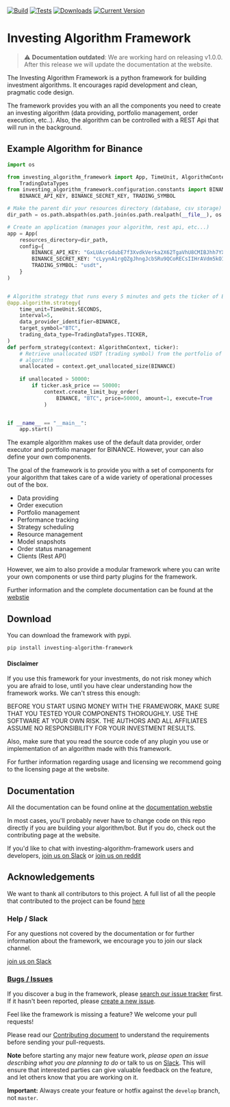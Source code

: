 [![Build](https://github.com/coding-kitties/investing-algorithm-framework/actions/workflows/build.yml/badge.svg)](https://github.com/coding-kitties/investing-algorithm-framework/actions/workflows/build.yml)
[![Tests](https://github.com/coding-kitties/investing-algorithm-framework/actions/workflows/test.yml/badge.svg)](https://github.com/coding-kitties/investing-algorithm-framework/actions/workflows/test.yml)
[![Downloads](https://pepy.tech/badge/investing-algorithm-framework)](https://pepy.tech/badge/investing-algorithm-framework)
[![Current Version](https://img.shields.io/pypi/v/investing_algorithm_framework.svg)](https://img.shields.io/pypi/v/investing_algorithm_framework.svg)

# Investing Algorithm Framework

> :warning: **Documentation outdated**: We are working hard on releasing v1.0.0. After 
> this release we will update the documentation at the website.

The Investing Algorithm Framework is a python framework for building
investment algorithms. It encourages rapid development and clean, pragmatic code design.

The framework provides you with an all the components you need to create an 
investing algorithm (data providing, portfolio management, order execution, etc..). 
Also, the algorithm can be controlled with a REST Api that will run in the background.


## Example Algorithm for Binance
```python
import os

from investing_algorithm_framework import App, TimeUnit, AlgorithmContext, \
    TradingDataTypes
from investing_algorithm_framework.configuration.constants import BINANCE, \
    BINANCE_API_KEY, BINANCE_SECRET_KEY, TRADING_SYMBOL

# Make the parent dir your resources directory (database, csv storage)
dir_path = os.path.abspath(os.path.join(os.path.realpath(__file__), os.pardir))

# Create an application (manages your algorithm, rest api, etc...)
app = App(
    resources_directory=dir_path,
    config={
        BINANCE_API_KEY: "GxLUAcrGdubE7f3XvdkVerka2X62TgaVhU8CMIBJhh7YXLMfFdjDfhSq1pp3vejp",
        BINANCE_SECRET_KEY: "cLyynA1rgQZgJhngJcbSRu9QCoRECsIIHrAVdm5kO1ighj5tI8DL31uCxg10fjH2",
        TRADING_SYMBOL: "usdt",
    }
)


# Algorithm strategy that runs every 5 minutes and gets the ticker of BTC from BINANCE
@app.algorithm.strategy(
    time_unit=TimeUnit.SECONDS,
    interval=5,
    data_provider_identifier=BINANCE,
    target_symbol="BTC",
    trading_data_type=TradingDataTypes.TICKER,
)
def perform_strategy(context: AlgorithmContext, ticker):
    # Retrieve unallocated USDT (trading symbol) from the portfolio of the 
    # algorithm
    unallocated = context.get_unallocated_size(BINANCE)
    
    if unallocated > 50000:
        if ticker.ask_price == 50000:
            context.create_limit_buy_order(
                BINANCE, "BTC", price=50000, amount=1, execute=True
            )


if __name__ == "__main__":
    app.start()
```
The example algorithm makes use of the default data provider, order executor and 
portfolio manager for BINANCE. However, your can also define your own 
components.

The goal of the framework is to provide you with a set of components for 
your algorithm that takes care of a wide variety of operational processes 
out of the box.

* Data providing
* Order execution
* Portfolio management
* Performance tracking
* Strategy scheduling
* Resource management
* Model snapshots
* Order status management
* Clients (Rest API)

However, we aim to also provide a modular framework where you can write your
own components or use third party plugins for the framework.

Further information and the complete documentation can be found at the [webstie](https://investing-algorithm-framework.com)


## Download
You can download the framework with pypi.

```bash
pip install investing-algorithm-framework
```

#### Disclaimer
If you use this framework for your investments, do not risk money 
which you are afraid to lose, until you have clear understanding how 
the framework works. We can't stress this enough:

BEFORE YOU START USING MONEY WITH THE FRAMEWORK, MAKE SURE THAT YOU TESTED 
YOUR COMPONENTS THOROUGHLY. USE THE SOFTWARE AT YOUR OWN RISK. 
THE AUTHORS AND ALL AFFILIATES ASSUME NO RESPONSIBILITY FOR YOUR INVESTMENT RESULTS.

Also, make sure that you read the source code of any plugin you use or 
implementation of an algorithm made with this framework.

For further information regarding usage and licensing we recommend going 
to the licensing page at the website.

## Documentation

All the documentation can be found online at the [documentation webstie](https://investing-algorithm-framework.com)

In most cases, you'll probably never have to change code on this repo directly 
if you are building your algorithm/bot. But if you do, check out the 
contributing page at the website.

If you'd like to chat with investing-algorithm-framework users 
and developers, [join us on Slack](https://inv-algo-framework.slack.com) or [join us on reddit](https://www.reddit.com/r/InvestingAlgorithms/)

## Acknowledgements
We want to thank all contributors to this project. A full list of all 
the people that contributed to the project can be
found [here](https://github.com/investing-algorithms/investing-algorithm-framework/blob/master/docs/AUTHORS.md)

### Help / Slack

For any questions not covered by the documentation or for further
information about the framework, we encourage you to join our slack channel.

[join us on Slack](https://inv-algo-framework.slack.com)

### [Bugs / Issues](https://github.com/investing-algorithms/investing-algorithm-framework/issues?q=is%3Aissue)

If you discover a bug in the framework, please [search our issue tracker](https://github.com/investing-algorithms/investing-algorithm-framework/issues?q=is%3Aissue)
first. If it hasn't been reported, please [create a new issue](https://github.com/investing-algorithms/investing-algorithm-framework/issues/new).

Feel like the framework is missing a feature? We welcome your pull requests!

Please read our [Contributing document](https://github.com/investing-algorithms/investing-algorithm-framework/blob/master/docs/CONTRIBUTING.md)
to understand the requirements before sending your pull-requests.

**Note** before starting any major new feature work, *please open an issue describing what you are planning to do* or talk to us on [Slack](https://join.slack.com/t/investingbots/shared_invite/enQtODgwNTg3MzA2MjYyLTdiZjczZDRlNWJjNDdmYThiMGE0MzFhOTg4Y2E0NzQ2OTgxYjA1NzU3ZWJiY2JhOTE1ZGJlZGFiNDU3OTAzMDg).
This will ensure that interested parties can give valuable feedback on the feature, and let others know that you are working on it.

**Important:** Always create your feature or hotfix against the `develop` branch, not `master`.
